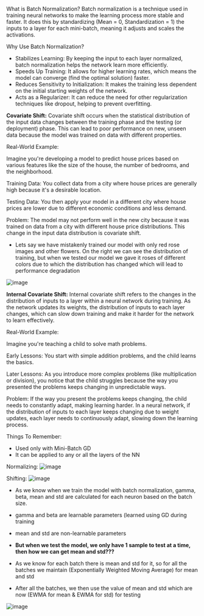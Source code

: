 What is Batch Normalization?
Batch normalization is a technique used in training neural networks to make the learning process more stable and faster. It does this by standardizing (Mean = 0, Standardization = 1)
the inputs to a layer for each mini-batch, meaning it adjusts and scales the activations.


Why Use Batch Normalization?
* Stabilizes Learning: By keeping the input to each layer normalized, batch normalization helps the network learn more efficiently.
* Speeds Up Training: It allows for higher learning rates, which means the model can converge (find the optimal solution) faster.
* Reduces Sensitivity to Initialization: It makes the training less dependent on the initial starting weights of the network.
* Acts as a Regularizer: It can reduce the need for other regularization techniques like dropout, helping to prevent overfitting.

**Covariate Shift:**
Covariate shift occurs when the statistical distribution of the input data changes between the training phase and the testing (or deployment) phase. This can lead to poor performance on new, unseen data because the model was trained on data with different properties.

Real-World Example:

Imagine you're developing a model to predict house prices based on various features like the size of the house, the number of bedrooms, and the neighborhood.

Training Data: You collect data from a city where house prices are generally high because it's a desirable location.

Testing Data: You then apply your model in a different city where house prices are lower due to different economic conditions and less demand.

Problem: The model may not perform well in the new city because it was trained on data from a city with different house price distributions. This change in the input data distribution is covariate shift.


* Lets say we have mistakenly trained our model with only red rose images and other flowers. On the right we can see the distribution of training, but when we tested our model we gave it roses of different colors due to which the distribution has changed which will lead to performance degradation

![image](https://github.com/user-attachments/assets/53012a88-7132-4fad-b0a4-51bf7ed7995a)


**Internal Covariate Shift:**
Internal covariate shift refers to the changes in the distribution of inputs to a layer within a neural network during training. As the network updates its weights, the distribution of inputs to each layer changes, which can slow down training and make it harder for the network to learn effectively.

Real-World Example:

Imagine you're teaching a child to solve math problems.

Early Lessons: You start with simple addition problems, and the child learns the basics.

Later Lessons: As you introduce more complex problems (like multiplication or division), you notice that the child struggles because the way you presented the problems keeps changing in unpredictable ways.

Problem: If the way you present the problems keeps changing, the child needs to constantly adapt, making learning harder. In a neural network, if the distribution of inputs to each layer keeps changing due to weight updates, each layer needs to continuously adapt, slowing down the learning process.


Things To Remember:
* Used only with Mini-Batch GD
* It can be applied to any or all the layers of the NN

Normalizing:
![image](https://github.com/user-attachments/assets/b2fa033c-29f3-41a9-9764-c87313b63244)

Shifting:
![image](https://github.com/user-attachments/assets/5e16c668-09a1-40d3-b5a2-83e59608645c)


* As we know when we train the model with batch normalization, gamma, beta, mean and std are calculated for each neuron based on the batch size.
  
* gamma and beta are learnable parameters (learned using GD during training
  
* mean and std are non-learnable parameters
  
* **But when we test the model, we only have 1 sample to test at a time, then how we can get mean and std???**

* As we know for each batch there is mean and std for it, so for all the batches we maintain (Exponentially Weighted Moving Average) for mean and std
  
* After all the batches, we then use the value of mean and std which are now (EWMA for mean & EWMA for std) for testing 
 
![image](https://github.com/user-attachments/assets/df883f96-e202-49b2-b9ee-5162222bf32b)


